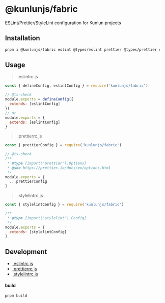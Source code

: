 # @kunlunjs/fabric

ESLint/Prettier/StyleLint configuration for Kunlun projects

## Installation

```bash
pnpm i @kunlunjs/fabric eslint @types/eslint prettier @types/prettier stylelint -D

```

## Usage

> .eslintrc.js

```js
const { defineConfig, eslintConfig } = require('kunlunjs/fabric')

// @ts-check
module.exports = defineConfig({
  extends: [eslintConfig]
})
// or
module.exports = {
  extends: [eslintConfig]
}
```

> .prettierrc.js

```js
const { prettierConfig } = require('kunlunjs/fabric')

// @ts-check
/**
 * @type {import('prettier').Options}
 * @see https://prettier.io/docs/en/options.html
 */
module.exports = {
  ...prettierConfig
}
```

> .stylelintrc.js

```js
const { stylelintConfig } = require('kunlunjs/fabric')

/**
 * @type {import('stylelint').Config}
 */
module.exports = {
  extends: [stylelintConfig]
}
```

## Development

- [.eslintrc.js](.eslintrc.js)
- [.prettierrc.js](.prettierrc.js)
- [.stylelintrc.js](.stylelintrc.js)

#### build

```bash
pnpm build
```
